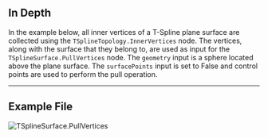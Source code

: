 ## In Depth
In the example below, all inner vertices of a T-Spline plane surface are collected using the `TSplineTopology.InnerVertices` node. The vertices, along with the surface that they belong to, are used as input for the `TSplineSurface.PullVertices` node. The `geometry` input is a sphere located above the plane surface. The `surfacePoints` input is set to False and control points are used to perform the pull operation.
___
## Example File

![TSplineSurface.PullVertices](./Autodesk.DesignScript.Geometry.TSpline.TSplineSurface.PullVertices_img.jpg)
